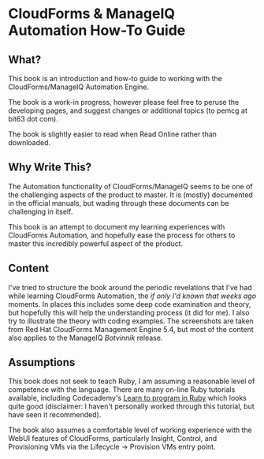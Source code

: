 # CloudForms & ManageIQ Automation How-To Guide

## What?
This book is an introduction and how-to guide to working with the CloudForms/ManageIQ Automation Engine.

The book is a work-in progress, however please feel free to peruse the developing pages, and suggest changes or additional topics (to pemcg at bit63 dot com). 

The book is slightly easier to read when Read Online rather than downloaded.

## Why Write This?
The Automation functionality of CloudForms/ManageIQ seems to be one of the challenging aspects of the product to master. It is (mostly) documented in the official manuals, but wading through these documents can be challenging in itself.

This book is an attempt to document my learning experiences with CloudForms Automation, and hopefully ease the process for others to master this incredibly powerful aspect of the product.

## Content
I've tried to structure the book around the periodic revelations that I've had while learning CloudForms Automation, the _if only I'd known that weeks ago_ moments. In places this includes some deep code examination and theory, but hopefully this will help the understanding process (it did for me). I also try to illustrate the theory with coding examples. The screenshots are taken from Red Hat CloudForms Management Engine 5.4, but most of the content also applies to the ManageIQ _Botvinnik_ release.


## Assumptions
This book does not seek to teach Ruby, I am assuming a reasonable level of competence with the language. There are many on-line Ruby tutorials available, including Codecademy's [Learn to program in Ruby]( http://www.codecademy.com/tracks/ruby) which looks quite good (disclaimer: I haven't personally worked through this tutorial, but have seen it recommended).

The book also assumes a comfortable level of working experience with the WebUI features of CloudForms, particularly Insight, Control, and Provisioning VMs via the Lifecycle -> Provision VMs entry point.
